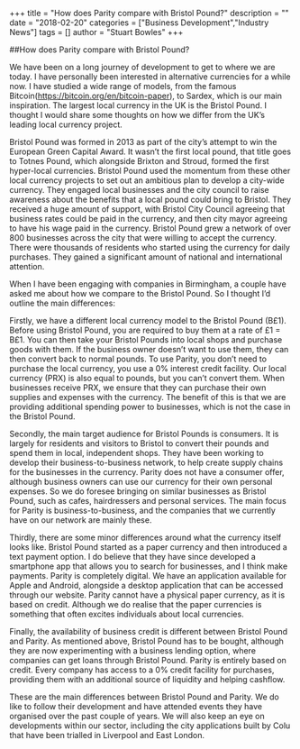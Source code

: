 +++
title = "How does Parity compare with Bristol Pound?"
description = ""
date = "2018-02-20"
categories = ["Business Development","Industry News"]
tags = []
author = "Stuart Bowles"
+++

##How does Parity compare with Bristol Pound?

We have been on a long journey of development to get to where we are today. I have personally been interested in alternative currencies for a while now. I have studied a wide range of models, from the famous Bitcoin(https://bitcoin.org/en/bitcoin-paper), to Sardex, which is our main inspiration. The largest local currency in the UK is the Bristol Pound. I thought I would share some thoughts on how we differ from the UK’s leading local currency project.

Bristol Pound was formed in 2013 as part of the city’s attempt to win the European Green Capital Award. It wasn’t the first local pound, that title goes to Totnes Pound, which alongside Brixton and Stroud, formed the first hyper-local currencies. Bristol Pound used the momentum from these other local currency projects to set out an ambitious plan to develop a city-wide currency. They engaged local businesses and the city council to raise awareness about the benefits that a local pound could bring to Bristol. They received a huge amount of support, with Bristol City Council agreeing that business rates could be paid in the currency, and then city mayor agreeing to have his wage paid in the currency. Bristol Pound grew a network of over 800 businesses across the city that were willing to accept the currency. There were thousands of residents who started using the currency for daily purchases. They gained a significant amount of national and international attention.

When I have been engaging with companies in Birmingham, a couple have asked me about how we compare to the Bristol Pound. So I thought I’d outline the main differences:

Firstly, we have a different local currency model to the Bristol Pound (B£1). Before using Bristol Pound, you are required to buy them at a rate of £1 = B£1. You can then take your Bristol Pounds into local shops and purchase goods with them. If the business owner doesn’t want to use them, they can then convert back to normal pounds. To use Parity, you don’t need to purchase the local currency, you use a 0% interest credit facility. Our local currency (PRX) is also equal to pounds, but you can’t convert them. When businesses receive PRX, we ensure that they can purchase their own supplies and expenses with the currency. The benefit of this is that we are providing additional spending power to businesses, which is not the case in the Bristol Pound.

Secondly, the main target audience for Bristol Pounds is consumers. It is largely for residents and visitors to Bristol to convert their pounds and spend them in local, independent shops. They have been working to develop their business-to-business network, to help create supply chains for the businesses in the currency. Parity does not have a consumer offer, although business owners can use our currency for their own personal expenses. So we do foresee bringing on similar businesses as Bristol Pound, such as cafes, hairdressers and personal services. The main focus for Parity is business-to-business, and the companies that we currently have on our network are mainly these.

Thirdly, there are some minor differences around what the currency itself looks like. Bristol Pound started as a paper currency and then introduced a text payment option. I do believe that they have since developed a smartphone app that allows you to search for businesses, and I think make payments. Parity is completely digital. We have an application available for Apple and Android, alongside a desktop application that can be accessed through our website. Parity cannot have a physical paper currency, as it is based on credit. Although we do realise that the paper currencies is something that often excites individuals about local currencies.

Finally, the availability of business credit is different between Bristol Pound and Parity. As mentioned above, Bristol Pound has to be bought, although they are now experimenting with a business lending option, where companies can get loans through Bristol Pound. Parity is entirely based on credit. Every company has access to a 0% credit facility for purchases, providing them with an additional source of liquidity and helping cashflow.

These are the main differences between Bristol Pound and Parity. We do like to follow their development and have attended events they have organised over the past couple of years. We will also keep an eye on developments within our sector, including the city applications built by Colu that have been trialled in Liverpool and East London.

